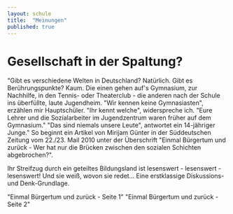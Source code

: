 ```yaml
---
layout: schule
title:  "Meinungen"
published: true
---
```


# Gesellschaft in der Spaltung?


"Gibt es verschiedene Welten in Deutschland? Natürlich. Gibt es Berührungspunkte? Kaum. Die einen gehen auf's Gymnasium, zur Nachhilfe, in den Tennis- oder Theaterclub - die anderen nach der Schule ins überfüllte, laute Jugendheim. "Wir kennen keine Gymnasiasten", erzählen mir Hauptschüler. "Ihr kennt welche", widerspreche ich. "Eure Lehrer und die Sozialarbeiter im Jugendzentrum waren früher auf dem Gymnasium." "Das sind niemals unsere Leute", antwortet ein 14-jähriger Junge."
So beginnt ein Artikel von Mirijam Günter in der Süddeutschen Zeitung vom 22./23. Mail 2010 unter der Überschrift "Einmal Bürgertum und zurück - Wer hat nur die Brücken zwischen den sozialen Schichten abgebrochen?".

Ihr Streifzug durch ein geteiltes Bildungsland ist lesenswert - lesenswert - lesenswert! Und sie weiß, wovon sie redet...
Eine erstklassige Diskussions- und Denk-Grundlage.

"Einmal Bürgertum und zurück - Seite 1"
"Einmal Bürgertum und zurück - Seite 2" 
